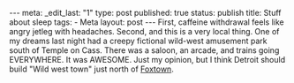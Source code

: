 --- meta: _edit_last: "1" type: post published: true status: publish title: Stuff about sleep tags: - Meta layout: post --- First, caffeine withdrawal feels like angry jetleg with headaches. Second, and this is a very local thing. One of my dreams last night had a creepy fictional wild-west amusement park south of Temple on Cass. There was a saloon, an arcade, and trains going EVERYWHERE. It was AWESOME. Just my opinion, but I think Detroit should build "Wild west town" just north of [Foxtown](http://en.wikipedia.org/wiki/Bricktown%2C_Detroit). 

